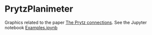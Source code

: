 # PrytzPlanimeter

Graphics related to the paper [The Prytz connections](https://arxiv.org/abs/2309.02174). See the Jupyter notebook [Examples.ipynb](Examples.ipynb)
